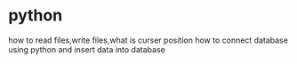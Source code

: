 # python
how to read files,write files,what is curser position 
how to connect database using python and insert data into database

